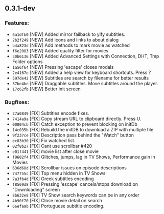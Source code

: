 ## 0.3.1-dev

### Features:

  - `6a1dfb0` [NEW] Added mirror failback to yify subtitles.
  - `2b2f249` [NEW] Add icons and links to about dialog
  - `b4a823d` [NEW] Add methods to mark movie as watched
  - `f6e2083` [NEW] Added quality filter for movies
  - `30b6136` [NEW] Added Advanced Settings with Connection, DHT, Tmp Folder options
  - `1a56f64` [NEW] Pressing 'escape' closes modals
  - `2e4167e` [NEW] Added a help view for keyboard shortcuts. Press ?
  - `597de42` [NEW] Subtitles are search by filename for better results
  - `37be4be` [NEW] Draggable subtitles. Move subtitles around the player.
  - `17c62fb` [NEW] Better init screen

### Bugfixes:

  - `27a0849` [FIX] Subtitles encode fixes.
  - `7414a9a` [FIX] Copy stream URL to clipboard directly. Press U.
  - `00804cb` [FIX] Catch exception to prevent blocking on initDb
  - `14c035b` [FIX] Rebuild the initDB to download a ZIP with multiple file
  - `9f237ce` [FIX] Description pass behind the "Watch" button
  - `ec83b30` [FIX] Fix watched list.
  - `02f8b27` [FIX] Cant use scrollbar #420
  - `e01f441` [FIX] movie list after close movie
  - `f9602f4` [FIX] Glitches, jumps, lag in TV Shows, Performance gain in Movies
  - `636d68d` [FIX] Scrollbar issues on episode descriptions
  - `747755c` [FIX] Top menu hidden in TV Shows
  - `7a3fb4d` [FIX] Greek subtitles encoding
  - `f8569d8` [FIX] Pressing 'escape' cancels/stops download on "Downloading" screen
  - `8b632e8` [FIX] TV Show search keywords can be in any order
  - `4b90f70` [FIX] Close movie detail on search
  - `66efa9b` [FIX] Portuguese subtitle encoding.
